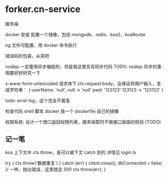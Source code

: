 # forker.cn-service

服务端

docker 安装
配置一个镜像，包括 mongodb、redis、koa2、koaRouter

ng 文件可配置，用 docker 命令执行

错误码的包装，从简吧

nodejs 一定要用异步编程的，但是我这里先写同步代码
TODO: nodejs 异步的事情要好好研究一下

x-www-form-urlencoded 请求体下
ctx.request.body，会保证将用户输入，变成字符串：
{
userName: 'null', null -> 'null'
pwd: '123123' 123123 -> '123123'
}

todo: error log，这个完全不着急

检查代码
shell 脚本 docker 放一个
dockerfile 自己的镜像

权限系统:
设计一个借口返回权限列表，服务端暂时不做接口层面的校验 (TODO)

## 记一笔

koa 上下文中 ctx.throw，是可以被下文 catch 到的
详情见 login.ts

try {
ctx.throw('数据重复')
} catch (err) {
client.close();
dbConnected = false;
// 一样，抛出错误，这里就会 500
ctx.throw(err);
}

